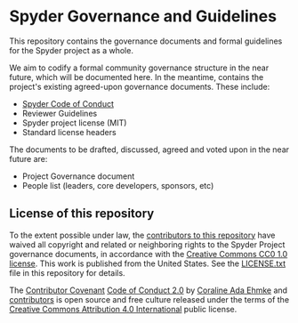 # Spyder Governance and Guidelines

This repository contains the governance documents and formal guidelines for the Spyder project as a whole.

We aim to codify a formal community governance structure in the near future, which will be documented here.
In the meantime, contains the project's existing agreed-upon governance documents.
These include:

* [Spyder Code of Conduct](https://github.com/spyder-ide/governance-and-guidelines/blob/main/CODE_OF_CONDUCT.md)
* Reviewer Guidelines
* Spyder project license (MIT)
* Standard license headers

The documents to be drafted, discussed, agreed and voted upon in the near future are:

* Project Governance document
* People list (leaders, core developers, sponsors, etc)


## License of this repository

To the extent possible under law, the [contributors to this repository](https://github.com/spyder-ide/governance-and-guidelines/graphs/contributors) have waived all copyright and related or neighboring rights to the Spyder Project governance documents, in accordance with the [Creative Commons CC0 1.0 license](http://creativecommons.org/publicdomain/zero/1.0/).
This work is published from the United States.
See the [LICENSE.txt](https://github.com/spyder-ide/governance-and-guidelines/blob/main/LICENSE.txt) file in this repository for details.

The [Contributor Covenant](https://contributor-covenant.org) [Code of Conduct 2.0](https://www.contributor-covenant.org/version/2/0/code_of_conduct/) by [Coraline Ada Ehmke](https://where.coraline.codes/) and [contributors](https://github.com/EthicalSource/contributor_covenant/graphs/contributors) is open source and free culture released under the terms of the [Creative Commons Attribution 4.0 International](https://creativecommons.org/licenses/by/4.0/) public license.
